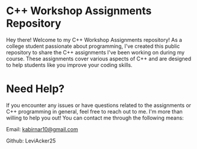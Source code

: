 # C++ Workshop Assignments Repository
Hey there! Welcome to my C++ Workshop Assignments repository! As a college student passionate about programming, I've created this public repository to share the C++ assignments I've been working on during my course. These assignments cover various aspects of C++ and are designed to help students like you improve your coding skills.

# Need Help?
If you encounter any issues or have questions related to the assignments or C++ programming in general, feel free to reach out to me. I'm more than willing to help you out! You can contact me through the following means:

Email: kabirnar10@gmail.com

Github: LeviAcker25
